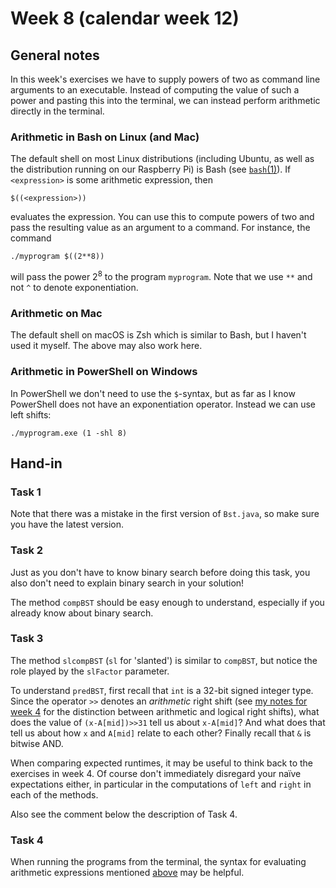 # Week 8 (calendar week 12)

## General notes

In this week's exercises we have to supply powers of two as command line arguments to an executable. Instead of computing the value of such a power and pasting this into the terminal, we can instead perform arithmetic directly in the terminal.


### Arithmetic in Bash on Linux (and Mac)

The default shell on most Linux distributions (including Ubuntu, as well as the distribution running on our Raspberry Pi) is Bash (see [`bash`(1)](https://www.man7.org/linux/man-pages/man1/bash.1.html)). If `<expression>` is some arithmetic expression, then

    $((<expression>))

evaluates the expression. You can use this to compute powers of two and pass the resulting value as an argument to a command. For instance, the command

    ./myprogram $((2**8))

will pass the power $2^8$ to the program `myprogram`. Note that we use `**` and not `^` to denote exponentiation.


### Arithmetic on Mac

The default shell on macOS is Zsh which is similar to Bash, but I haven't used it myself. The above may also work here.


### Arithmetic in PowerShell on Windows

In PowerShell we don't need to use the `$`-syntax, but as far as I know PowerShell does not have an exponentiation operator. Instead we can use left shifts:

    ./myprogram.exe (1 -shl 8)


## Hand-in

### Task 1

Note that there was a mistake in the first version of `Bst.java`, so make sure you have the latest version.


### Task 2

Just as you don't have to know binary search before doing this task, you also don't need to explain binary search in your solution!

The method `compBST` should be easy enough to understand, especially if you already know about binary search.


### Task 3

The method `slcompBST` (`sl` for 'slanted') is similar to `compBST`, but notice the role played by the `slFactor` parameter.

To understand `predBST`, first recall that `int` is a 32-bit signed integer type. Since the operator `>>` denotes an *arithmetic* right shift (see [my notes for week 4](week04.md) for the distinction between arithmetic and logical right shifts), what does the value of `(x-A[mid])>>31` tell us about `x-A[mid]`? And what does that tell us about how `x` and `A[mid]` relate to each other? Finally recall that `&` is bitwise AND.

When comparing expected runtimes, it may be useful to think back to the exercises in week 4. Of course don't immediately disregard your naïve expectations either, in particular in the computations of `left` and `right` in each of the methods.

Also see the comment below the description of Task 4.


### Task 4

When running the programs from the terminal, the syntax for evaluating arithmetic expressions mentioned [above](#general-notes) may be helpful.

